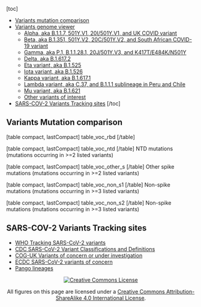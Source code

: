 [toc]
- [Variants mutation comparison](#variants.mutation.comparison)
- [Variants genome viewer](/page/mutation-viewer/#variants.genome.viewer)
  - [Alpha, aka B.1.1.7, 501Y.V1, 20I/501Y.V1, and UK COVID variant](/page/mutation-viewer/#alpha)
  - [Beta, aka B.1.351, 501Y.V2, 20C/501Y.V2, and South African COVID-19 variant](/page/mutation-viewer/#beta)
  - [Gamma, aka P.1, B.1.1.28.1, 20J/501Y.V3, and K417T/E484K/N501Y](/page/mutation-viewer/#gamma)
  - [Delta, aka B.1.617.2](/page/mutation-viewer/#delta)
  - [Eta variant, aka B.1.525](/page/mutation-viewer/#eta)
  - [Iota variant, aka B.1.526](/page/mutation-viewer/#iota)
  - [Kappa variant, aka B.1.617.1](/page/mutation-viewer/#kappa)
  - [Lambda variant, aka C.37, and B.1.1.1 sublineage in Peru and Chile](/page/mutation-viewer/#lambda)
  - [Mu variant, aka B.1.621](/page/mutation-viewer/#mu)
  - [Other variants of interest](/page/mutation-viewer/#other.variants.of.interest)
- [SARS-COV-2 Variants Tracking sites](#sars-cov-2.variants.tracking.sites)
[/toc]

<div style="clear: both; height: 0;" />

## Variants Mutation comparison

[table compact, lastCompact]
table_voc_rbd
[/table]

[table compact, lastCompact]
table_voc_ntd
[/table]
NTD mutations (mutations occurring in >=2 listed variants)


[table compact, lastCompact]
table_voc_other_s
[/table]
Other spike mutations (mutations occurring in >=2 listed variants)


[table compact, lastCompact]
table_voc_non_s1
[/table]
Non-spike mutations (mutations occurring in >=3 listed variants)

[table compact, lastCompact]
table_voc_non_s2
[/table]
Non-spike mutations (mutations occurring in >=3 listed variants)

## SARS-COV-2 Variants Tracking sites

- [WHO Tracking SARS-CoV-2 variants](https://www.who.int/en/activities/tracking-SARS-CoV-2-variants/)
- [CDC SARS-CoV-2 Variant Classifications and Definitions](https://www.cdc.gov/coronavirus/2019-ncov/variants/variant-info.html)
- [COG-UK Variants of concern or under investigation](https://www.gov.uk/government/publications/covid-19-variants-genomically-confirmed-case-numbers)
- [ECDC SARS-CoV-2 variants of concern](https://www.ecdc.europa.eu/en/covid-19/variants-concern)
- [Pango lineages](https://cov-lineages.org/lineage_list.html)


<div style="text-align: center;">

[![Creative Commons
License](CC-BY-SA_icon.svg)](http://creativecommons.org/licenses/by-sa/4.0/)

All figures on this page are licensed under a [Creative Commons
Attribution-ShareAlike 4.0 International
License](http://creativecommons.org/licenses/by-sa/4.0/).

</div>
